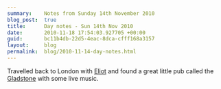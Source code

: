 ```yaml
---
summary:    Notes from Sunday 14th November 2010
blog_post:  true
title:      Day notes - Sun 14th Nov 2010
date:       2010-11-18 17:54:03.927705 +00:00
guid:       bc11b4db-22d5-4eac-8dca-cfff168a3157
layout:     blog
permalink:  blog/2010-11-14-day-notes.html
---
```

Travelled back to London with [Eliot](http://www.eliotfineberg.com/) and found a great little pub called the [Gladstone](http://www.beerintheevening.com/pubs/s/25/25891/Gladstone_Arms/Borough) with some live music.
